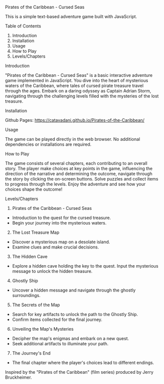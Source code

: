 Pirates of the Caribbean - Cursed Seas

This is a simple text-based adventure game built with JavaScript.

Table of Contents

1. Introduction
2. Installation
3. Usage
4. How to Play
5. Levels/Chapters

Introduction

"Pirates of the Caribbean - Cursed Seas" is a basic interactive adventure game implemented in JavaScript. You dive into the heart of mysterious waters of the Caribbean, where tales of cursed pirate treasure travel through the ages. Embark on a daring odyssey as Captain Adrian Storm, navigating through the challenging levels filled with the mysteries of the lost treasure.

Installation

Github Pages: https://catavadani.github.io/Pirates-of-the-Caribbean/

Usage

The game can be played directly in the web browser. No additional dependencies or installations are required.

How to Play

The game consists of several chapters, each contributing to an overall story. The player make choices at key points in the game, influencing the direction of the narrative and determining the outcome, navigate through the story by clicking the on-screen buttons.
Solve puzzles and collect items to progress through the levels.
Enjoy the adventure and see how your choices shape the outcome!

Levels/Chapters

1. Pirates of the Caribbean - Cursed Seas

- Introduction to the quest for the cursed treasure.
- Begin your journey into the mysterious waters.

2. The Lost Treasure Map

- Discover a mysterious map on a desolate island.
- Examine clues and make crucial decisions.

3. The Hidden Cave

- Explore a hidden cave holding the key to the quest. Input the mysterious message to unlock the hidden treasure.

4. Ghostly Ship

- Uncover a hidden message and navigate through the ghostly surroundings.

5. The Secrets of the Map

- Search for key artifacts to unlock the path to the Ghostly Ship.
- Confirm items collected for the final journey.

6. Unveiling the Map's Mysteries

- Decipher the map's enigmas and embark on a new quest.
- Seek additional artifacts to illuminate your path.

7. The Journey's End

- The final chapter where the player's choices lead to different endings.

Inspired by the "Pirates of the Caribbean" (film series) produced by Jerry Bruckheimer.
